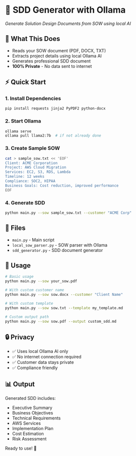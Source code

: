 # 🚀 SDD Generator with Ollama
*Generate Solution Design Documents from SOW using local AI*

## 🎯 **What This Does**
- Reads your SOW document (PDF, DOCX, TXT)
- Extracts project details using local Ollama AI
- Generates professional SDD document
- **100% Private** - No data sent to internet

## ⚡ **Quick Start**

### **1. Install Dependencies**
```bash
pip install requests jinja2 PyPDF2 python-docx
```

### **2. Start Ollama**
```bash
ollama serve
ollama pull llama2:7b  # if not already done
```

### **3. Create Sample SOW**
```bash
cat > sample_sow.txt << 'EOF'
Client: ACME Corporation
Project: AWS Cloud Migration
Services: EC2, S3, RDS, Lambda
Timeline: 12 weeks
Compliance: SOC2, HIPAA
Business Goals: Cost reduction, improved performance
EOF
```

### **4. Generate SDD**
```bash
python main.py --sow sample_sow.txt --customer "ACME Corp"
```

## 📁 **Files**
- `main.py` - Main script
- `local_sow_parser.py` - SOW parser with Ollama
- `sdd_generator.py` - SDD document generator

## 🎯 **Usage**
```bash
# Basic usage
python main.py --sow your_sow.pdf

# With custom customer name
python main.py --sow sow.docx --customer "Client Name"

# With custom template
python main.py --sow sow.txt --template my_template.md

# Custom output path
python main.py --sow sow.pdf --output custom_sdd.md
```

## 🔒 **Privacy**
- ✅ Uses local Ollama AI only
- ✅ No internet connection required
- ✅ Customer data stays private
- ✅ Compliance friendly

## 📊 **Output**
Generated SDD includes:
- Executive Summary
- Business Objectives  
- Technical Requirements
- AWS Services
- Implementation Plan
- Cost Estimation
- Risk Assessment

Ready to use! 🚀
